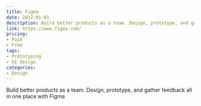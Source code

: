 ```yaml
---
title: Figma
date: 2022-01-01
description: Build better products as a team. Design, prototype, and gather feedback all in one place with Figma
link: https://www.figma.com/
pricing:
- Paid
- Free
tags: 
- Prototyping
- UI design
categories:
- Design
---
```


Build better products as a team. Design, prototype, and gather feedback all in one place with Figma